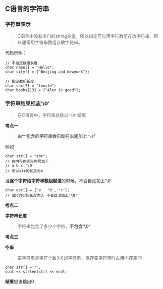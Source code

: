 ## C语言的字符串
### 字符串表示
> C语言中没有专门的string变量，所以指定可以用字符数组存放字符串。所以通常用字符串数组存放字符串。

代码示例：
```
// 不指定数组长度
char name[] = "Hello";
char city[] = {"Beijing and Newyork"};

// 指定数组长度
char sex[7] = "female";
char books[13] = {"Alex is good"};
```

### 字符串结束标志'\0'
> 在C语言中，字符串总是以`'\0'`结尾

**考点一**

> **由`""`包含的字符串会自动在末尾加上`'\0`'**`

例如
```
char str[] = "abc";
// 在内存的实际布局如下
// a b c '\0'
// 所以str的长度为4
```

当**逐个字符给字符串数组赋值**的时候，不会自动加上'\0'
```
char abc[] = {'a'. 'b', 'c'};
// abc的实际长度为3，不会自动加上'\0'
```

**考点二**

**字符串长度**
> 字符串包含了多少个字符，**不包含'\0'**

**考点三**

**空串**
> 空字符串是字符个数为0的字符串，保存空字符串时占用内存空间

```
char str[] = "";
cout << strlen(str) << endl;
```

**结果**应该输出0

